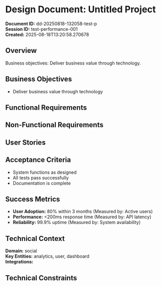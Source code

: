 # Design Document: Untitled Project

**Document ID:** dd-20250818-132058-test-p  
**Session ID:** test-performance-001  
**Created:** 2025-08-18T13:20:58.270678

## Overview
Business objectives: Deliver business value through technology.

## Business Objectives
- Deliver business value through technology

## Functional Requirements

## Non-Functional Requirements

## User Stories
## Acceptance Criteria
- System functions as designed
- All tests pass successfully
- Documentation is complete

## Success Metrics
- **User Adoption:** 80% within 3 months (Measured by: Active users)
- **Performance:** <200ms response time (Measured by: API latency)
- **Reliability:** 99.9% uptime (Measured by: System availability)

## Technical Context
**Domain:** social  
**Key Entities:** analytics, user, dashboard  
**Integrations:** 

## Technical Constraints
